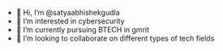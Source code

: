 - 👋 Hi, I’m @satyaabhishekgudla
- 👀 I’m interested in cybersecurity
- 🌱 I’m currently pursuing BTECH in gmrit
- 💞️ I’m looking to collaborate on different types of tech fields 
<!---
satyaabhishekgudla/satyaabhishekgudla is a ✨ special ✨ repository because its `README.md` (this file) appears on your GitHub profile.
You can click the Preview link to take a look at your changes.
--->
